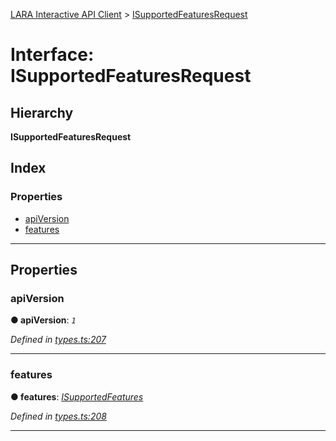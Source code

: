 [LARA Interactive API Client](../README.md) > [ISupportedFeaturesRequest](../interfaces/isupportedfeaturesrequest.md)

# Interface: ISupportedFeaturesRequest

## Hierarchy

**ISupportedFeaturesRequest**

## Index

### Properties

* [apiVersion](isupportedfeaturesrequest.md#apiversion)
* [features](isupportedfeaturesrequest.md#features)

---

## Properties

<a id="apiversion"></a>

###  apiVersion

**● apiVersion**: *`1`*

*Defined in [types.ts:207](../../../lara-typescript/src/interactive-api-client/types.ts#L207)*

___
<a id="features"></a>

###  features

**● features**: *[ISupportedFeatures](isupportedfeatures.md)*

*Defined in [types.ts:208](../../../lara-typescript/src/interactive-api-client/types.ts#L208)*

___

